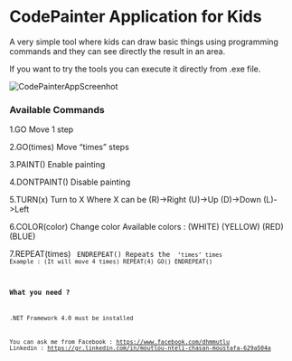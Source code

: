﻿# CodePainter Application for Kids

A very simple tool where kids can draw basic things using programming commands and they can see directly the result in an area. 

If you want to try the tools you can execute it directly from .exe file.

![CodePainterAppScreenhot](https://raw.githubusercontent.com/dhmm/CodePainterApp/master/resources/screenshot.png)

### Available Commands
1.GO
Move 1 step

2.GO(times)
Move “times” steps

3.PAINT()
Enable painting

4.DONTPAINT()
Disable painting

5.TURN(x)
Turn to X
	Where X can be
	(R)->Right
	(U)->Up
	(D)->Down
	(L)->Left

6.COLOR(color)
Change color
	Available colors :
	(WHITE)
	(YELLOW)
	(RED)
	(BLUE)

7.REPEAT(times) <code> ENDREPEAT()
	Repeats the <code> ‘times’ times
	Example : (It will move 4 times)
		REPEAT(4)
		GO()
		ENDREPEAT()
	


### What you need ?
.NET Framework 4.0 must be installed



You can ask me from 
Facebook : https://www.facebook.com/dhmmutlu
Linkedin : https://gr.linkedin.com/in/moutlou-nteli-chasan-moustafa-629a504a